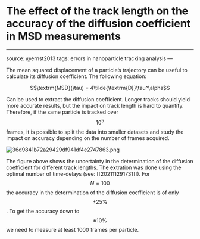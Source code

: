 # The effect of the track length on the accuracy of the diffusion coefficient in MSD measurements
---
source: @ernst2013
tags: errors in nanoparticle tracking analysis
—

The mean squared displacement of a particle’s trajectory can be useful to calculate its diffusion coefficient. The following equation:

$$\textrm{MSD}(\tau) = 4\tilde{\textrm{D}}\tau^\alpha$$ 

Can be used to extract the diffusion coefficient. Longer tracks should yield more accurate results, but the impact on track length is hard to quantify. Therefore, if the same particle is tracked over $$10^5$$ frames, it is possible to split the data into smaller datasets and study the impact on accuracy depending on the number of frames acquired. 

![36d9841b72a29429df941df4e2747863.png](/images/36d9841b72a29429df941df4e2747863.png)

The figure above shows the uncertainty in the determination of the diffusion coefficient for different track lengths. The extration was done using the optimal number of time-delays (see: [[202111291731]]). For $$N=100$$ the accuracy in the determination of the diffusion coefficient is of only $$\pm25\%$$ . To get the accuracy down to $$\pm10\%$$ we need to measure at least 1000 frames per particle. 

